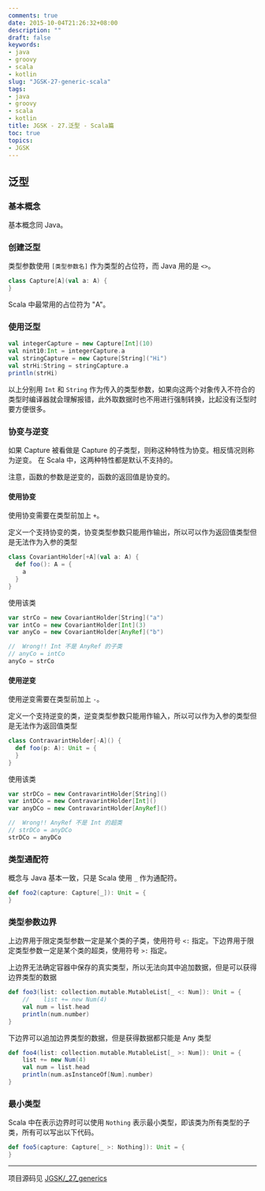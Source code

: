 ```yaml
---
comments: true
date: 2015-10-04T21:26:32+08:00
description: ""
draft: false
keywords:
- java
- groovy
- scala
- kotlin
slug: "JGSK-27-generic-scala"
tags:
- java
- groovy
- scala
- kotlin
title: JGSK - 27.泛型 - Scala篇
toc: true
topics:
- JGSK
---
```



## 泛型

### 基本概念

基本概念同 Java。

<!--more-->

### 创建泛型

类型参数使用 `[类型参数名]` 作为类型的占位符，而 Java 用的是 `<>`。

```scala
class Capture[A](val a: A) {
}
```

Scala 中最常用的占位符为 "A"。

### 使用泛型

```scala
val integerCapture = new Capture[Int](10)
val nint10:Int = integerCapture.a
val stringCapture = new Capture[String]("Hi")
val strHi:String = stringCapture.a
println(strHi)
```

以上分别用 `Int` 和 `String` 作为传入的类型参数，如果向这两个对象传入不符合的类型时编译器就会理解报错，此外取数据时也不用进行强制转换，比起没有泛型时要方便很多。

### 协变与逆变

如果 Capture<String> 被看做是 Capture<Object> 的子类型，则称这种特性为协变。相反情况则称为逆变。
在 Scala 中，这两种特性都是默认不支持的。

注意，函数的参数是逆变的，函数的返回值是协变的。

#### 使用协变

使用协变需要在类型前加上 `+`。

定义一个支持协变的类，协变类型参数只能用作输出，所以可以作为返回值类型但是无法作为入参的类型

```scala
class CovariantHolder[+A](val a: A) {
  def foo(): A = {
    a
  }
}
```

使用该类

```scala
var strCo = new CovariantHolder[String]("a")
var intCo = new CovariantHolder[Int](3)
var anyCo = new CovariantHolder[AnyRef]("b")

//  Wrong!! Int 不是 AnyRef 的子类
// anyCo = intCo
anyCo = strCo
```

#### 使用逆变

使用逆变需要在类型前加上 `-`。

定义一个支持逆变的类，逆变类型参数只能用作输入，所以可以作为入参的类型但是无法作为返回值类型

```scala
class ContravarintHolder[-A]() {
  def foo(p: A): Unit = {
  }
}
```

使用该类

```scala
var strDCo = new ContravarintHolder[String]()
var intDCo = new ContravarintHolder[Int]()
var anyDCo = new ContravarintHolder[AnyRef]()

//  Wrong!! AnyRef 不是 Int 的超类
// strDCo = anyDCo
strDCo = anyDCo
```

### 类型通配符

概念与 Java 基本一致，只是 Scala 使用 `_` 作为通配符。

```scala
def foo2(capture: Capture[_]): Unit = {
}
```

### 类型参数边界

上边界用于限定类型参数一定是某个类的子类，使用符号 `<:` 指定。下边界用于限定类型参数一定是某个类的超类，使用符号 `>:` 指定。

上边界无法确定容器中保存的真实类型，所以无法向其中追加数据，但是可以获得边界类型的数据

```scala
def foo3(list: collection.mutable.MutableList[_ <: Num]): Unit = {
    //    list += new Num(4)
    val num = list.head
    println(num.number)
}
```

下边界可以追加边界类型的数据，但是获得数据都只能是 Any 类型

```scala
def foo4(list: collection.mutable.MutableList[_ >: Num]): Unit = {
    list += new Num(4)
    val num = list.head
    println(num.asInstanceOf[Num].number)
}
```

### 最小类型

Scala 中在表示边界时可以使用 `Nothing` 表示最小类型，即该类为所有类型的子类，所有可以写出以下代码。

```scala
def foo5(capture: Capture[_ >: Nothing]): Unit = {
}
```

---

项目源码见 [JGSK/_27_generics](https://github.com/SidneyXu/JGSK)
